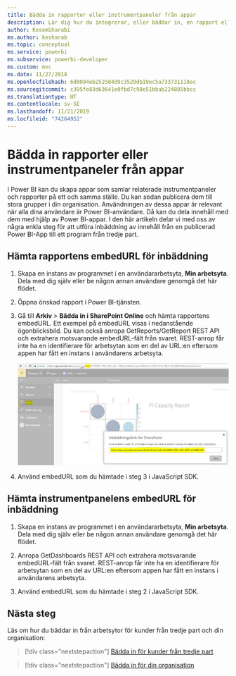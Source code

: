 ```yaml
---
title: Bädda in rapporter eller instrumentpaneler från appar
description: Lär dig hur du integrerar, eller bäddar in, en rapport eller instrumentpanel från en Power BI-app och inte från en arbetsyta.
author: KesemSharabi
ms.author: kesharab
ms.topic: conceptual
ms.service: powerbi
ms.subservice: powerbi-developer
ms.custom: mvc
ms.date: 11/27/2018
ms.openlocfilehash: 6d0094eb252584d9c3529db19ec5a733731118ec
ms.sourcegitcommit: c395fe83d63641e0fbd7c98e51bbab224805bbcc
ms.translationtype: HT
ms.contentlocale: sv-SE
ms.lasthandoff: 11/21/2019
ms.locfileid: "74264952"
---
```

# <a name="embed-reports-or-dashboards-from-apps"></a>Bädda in rapporter eller instrumentpaneler från appar

I Power BI kan du skapa appar som samlar relaterade instrumentpaneler och rapporter på ett och samma ställe. Du kan sedan publicera dem till stora grupper i din organisation. Användningen av dessa appar är relevant när alla dina användare är Power BI-användare. Då kan du dela innehåll med dem med hjälp av Power BI-appar. I den här artikeln delar vi med oss av några enkla steg för att utföra inbäddning av innehåll från en publicerad Power BI-App till ett program från tredje part.

## <a name="grab-a-report-embedurl-for-embedding"></a>Hämta rapportens embedURL för inbäddning

1. Skapa en instans av programmet i en användararbetsyta, **Min arbetsyta**. Dela med dig själv eller be någon annan användare genomgå det här flödet.

2. Öppna önskad rapport i Power BI-tjänsten.

3. Gå till **Arkiv** > **Bädda in i SharePoint Online** och hämta rapportens embedURL. Ett exempel på embedURL visas i nedanstående ögonblicksbild. Du kan också anropa GetReports/GetReport REST API och extrahera motsvarande embedURL-fält från svaret. REST-anrop får inte ha en identifierare för arbetsytan som en del av URL:en eftersom appen har fått en instans i användarens arbetsyta.

    ![Bädda in från appar](media/embed-from-apps/embed-from-app.png)

4. Använd embedURL som du hämtade i steg 3 i JavaScript SDK.

## <a name="grab-a-dashboard-embedurl-for-embedding"></a>Hämta instrumentpanelens embedURL för inbäddning

1. Skapa en instans av programmet i en användararbetsyta, **Min arbetsyta**. Dela med dig själv eller be någon annan användare genomgå det här flödet.

2. Anropa GetDashboards REST API och extrahera motsvarande embedURL-fält från svaret. REST-anrop får inte ha en identifierare för arbetsytan som en del av URL:en eftersom appen har fått en instans i användarens arbetsyta.

3. Använd embedURL som du hämtade i steg 2 i JavaScript SDK.

## <a name="next-steps"></a>Nästa steg

Läs om hur du bäddar in från arbetsytor för kunder från tredje part och din organisation:

> [!div class="nextstepaction"]
>[Bädda in för kunder från tredje part](embed-sample-for-customers.md)

> [!div class="nextstepaction"]
>[Bädda in för din organisation](embed-sample-for-your-organization.md)
